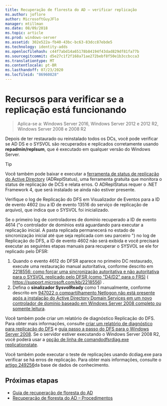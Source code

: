 ```yaml
---
title: Recuperação de floresta do AD – verificar replicação
ms.author: joflore
author: MicrosoftGuyJFlo
manager: mtillman
ms.date: 08/09/2018
ms.topic: article
ms.prod: windows-server
ms.assetid: 302e522a-fb40-43bc-bc63-83dcc87ebde5
ms.technology: identity-adds
ms.openlocfilehash: c44f7abd14a65178b84194f43dad829df81fa77b
ms.sourcegitcommit: d5e27c1f2f168a71ae272bebf8f50e1b3ccbcca3
ms.translationtype: MT
ms.contentlocale: pt-BR
ms.lasthandoff: 07/23/2020
ms.locfileid: "86960828"
---
```

# <a name="resources-to-verify-replication-is-working"></a>Recursos para verificar se a replicação está funcionando 

>Aplica-se a: Windows Server 2016, Windows Server 2012 e 2012 R2, Windows Server 2008 e 2008 R2

Depois de ter restaurado ou reinstalado todos os DCs, você pode verificar se AD DS e o SYSVOL são recuperados e replicados corretamente usando **repadmin/replsum**, que é executado em qualquer versão do Windows Server.  
  
> [!TIP]
> Você também pode baixar e executar a [ferramenta de status de replicação do Active Directory](https://www.microsoft.com/download/details.aspx?id=30005) (ADReplStatus), uma ferramenta gratuita que monitora o status de replicação de DCS e relata erros. O ADReplStatus requer o .NET Framework 4, que será instalado se ainda não estiver presente.  

Verifique o log de Replicação do DFS em Visualizador de Eventos para a ID de evento 4602 (ou a ID de evento 13516 do serviço de replicação de arquivo), que indica que o SYSVOL foi inicializado.  

Se o primeiro log de controladores de domínio recuperado a ID de evento 4614 ("o controlador de domínios está aguardando para executar a replicação inicial. A pasta replicada permanecerá no estado de sincronização inicial até que seja replicada com seu parceiro ") no log de Replicação do DFS, a ID de evento 4602 não será exibida e você precisará executar as seguintes etapas manuais para recuperar o SYSVOL se ele for replicado pelo DFSR:  

1. Quando o evento 4612 do DFSR aparece no primeiro DC restaurado, execute uma restauração manual autoritativa, conforme descrito em [2218556: como forçar uma sincronização autoritativa e não autoritativa para o SYSVOL replicado pelo DFSR (como "D4/D2" para o FRS)](https://support.microsoft.com/kb/2218556) ( https://support.microsoft.com/kb/2218556) .  
2. Defina o **sinalizador SysvolReady** como 1 manualmente, conforme descrito em [947022 o compartilhamento Netlogon não está presente após a instalação do Active Directory Domain Services em um novo controlador de domínio baseado em Windows Server 2008 completo ou somente leitura](https://support.microsoft.com/kb/947022).  

Você também pode criar um relatório de diagnóstico Replicação do DFS. Para obter mais informações, consulte [criar um relatório de diagnóstico para replicação do DFS](/previous-versions/windows/it-pro/windows-server-2008-R2-and-2008/cc754227(v=ws.11)) e [guia passo a passo do DFS para o Windows Server 2008](/previous-versions/windows/it-pro/windows-server-2008-R2-and-2008/cc754227(v=ws.11)). Se o servidor estiver executando o Windows Server 2008 R2, você poderá usar a [opção de linha de comandodfsrdiag.exe replicationstate](/previous-versions/windows/it-pro/windows-server-2008-R2-and-2008/cc754227(v=ws.11)).  

Você também pode executar o teste de replicações usando dcdiag.exe para verificar se há erros de replicação. Para obter mais informações, consulte o [artigo 249256](https://support.microsoft.com/kb/249256)da base de dados de conhecimento.

## <a name="next-steps"></a>Próximas etapas

- [Guia de recuperação de floresta do AD](AD-Forest-Recovery-Guide.md)
- [Recuperação de floresta do AD – Procedimentos](AD-Forest-Recovery-Procedures.md)
